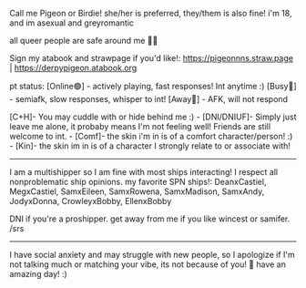 Call me Pigeon or Birdie! she/her is preferred, they/them is also fine!
i'm 18, and im asexual and greyromantic

all queer people are safe around me 🏳️‍🌈

Sign my atabook and strawpage if you'd like!:
https://pigeonnns.straw.page | https://derpypigeon.atabook.org

 pt status:
[Online🟢] - actively playing, fast responses! Int anytime :) [Busy🔴] - semiafk, slow responses, whisper to int! [Away🌙] - AFK, will not respond

[C+H]- You may cuddle with or hide behind me :) - [DNI/DNIUF]- Simply just leave me alone, it probaby means I'm not feeling well! Friends are still welcome to int. - [Comf]- the skin i'm in is of a comfort character/person! :) - [Kin]- the skin im in is of a character I strongly relate to or associate with!

______________________________

I am a multishipper so I am fine with most ships interacting! I respect all nonproblematic ship opinions. 
my favorite SPN ships!: DeanxCastiel, MegxCastiel, SamxEileen, SamxRowena, SamxMadison, SamxAndy, JodyxDonna, CrowleyxBobby, EllenxBobby

DNI if you're a proshipper. get away from me if you like wincest or samifer. /srs

______________________________

I have social anxiety and may struggle with new people, so I apologize if I'm not talking much or matching your vibe, its not because of you!
💙
have an amazing day! :)
